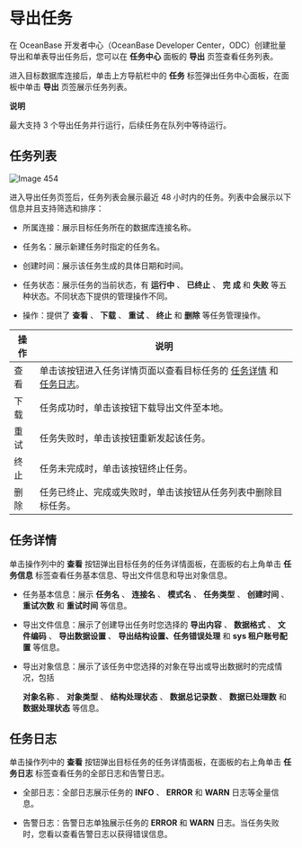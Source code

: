 导出任务 
=========================

在 OceanBase 开发者中心（OceanBase Developer Center，ODC）创建批量导出和单表导出任务后，您可以在 **任务中心** 面板的 **导出** 页签查看任务列表。

进入目标数据库连接后，单击上方导航栏中的 **任务** 标签弹出任务中心面板，在面板中单击 **导出** 页签展示任务列表。


**说明**



最大支持 3 个导出任务并行运行，后续任务在队列中等待运行。

任务列表 
-------------------------

![Image 454](https://help-static-aliyun-doc.aliyuncs.com/assets/img/zh-CN/9809838161/p263362.png)

进入导出任务页签后，任务列表会展示最近 48 小时内的任务。列表中会展示以下信息并且支持筛选和排序：

* 所属连接：展示目标任务所在的数据库连接名称。

  

* 任务名：展示新建任务时指定的任务名。

  

* 创建时间：展示该任务生成的具体日期和时间。

  

* 任务状态：展示任务的当前状态，有 **运行中** 、 **已终止** 、 **完** **成** 和 **失败** 等五种状态。不同状态下提供的管理操作不同。

  

* 操作：提供了 **查看** 、 **下载** 、 **重试** 、 **终止** 和 **删除** 等任务管理操作。

  




| 操作 |                                                         说明                                                         |
|----|--------------------------------------------------------------------------------------------------------------------|
| 查看 | 单击该按钮进入任务详情页面以查看目标任务的 [任务详情](#任务详情) 和 [任务日志](#任务日志)。 |
| 下载 | 任务成功时，单击该按钮下载导出文件至本地。                                                                                              |
| 重试 | 任务失败时，单击该按钮重新发起该任务。                                                                                                |
| 终止 | 任务未完成时，单击该按钮终止任务。                                                                                                  |
| 删除 | 任务已终止、完成或失败时，单击该按钮从任务列表中删除目标任务。                                                                                    |



任务详情 
-------------------------

单击操作列中的 **查看** 按钮弹出目标任务的任务详情面板，在面板的右上角单击 **任务信息** 标签查看任务基本信息、导出文件信息和导出对象信息。

* 任务基本信息：展示 **任务名** 、 **连接名** 、 **模式名** 、 **任务类型** 、 **创建时间** 、 **重试次数** 和 **重试时间** 等信息。

  

* 导出文件信息：展示了创建导出任务时您选择的 **导出内容** 、 **数据格式** 、 **文件编码** 、 **导出数据设置** 、 **导出结构设置、任务错误处理** 和 **sys 租户账号配置** 等信息。

  

* 导出对象信息：展示了该任务中您选择的对象在导出或导出数据时的完成情况，包括 

  **对象名称** 、 **对象类型** 、 **结构处理状态** 、 **数据总记录数** 、 **数据已处理数** 和 **数据处理状态** 等信息。
  






任务日志 
-------------------------

单击操作列中的 **查看** 按钮弹出目标任务的任务详情面板，在面板的右上角单击 **任务日志** 标签查看任务的全部日志和告警日志。

* 全部日志：全部日志展示任务的 **INFO** 、 **ERROR** 和 **WARN** 日志等全量信息。

  

* 告警日志：告警日志单独展示任务的 **ERROR** 和 **WARN** 日志。当任务失败时，您看以查看告警日志以获得错误信息。

  




